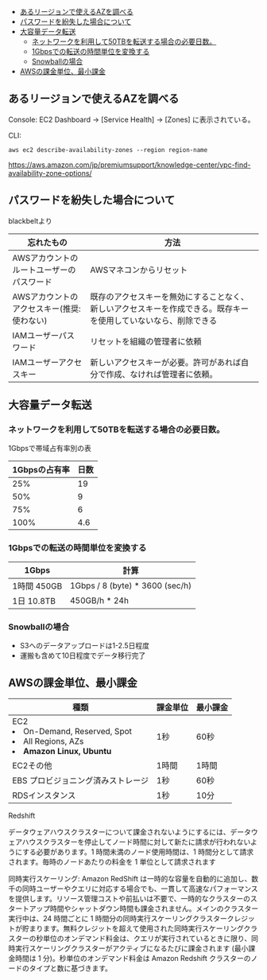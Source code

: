 - [あるリージョンで使えるAZを調べる](#あるリージョンで使えるazを調べる)
- [パスワードを紛失した場合について](#パスワードを紛失した場合について)
- [大容量データ転送](#大容量データ転送)
  - [ネットワークを利用して50TBを転送する場合の必要日数。](#ネットワークを利用して50tbを転送する場合の必要日数)
  - [1Gbpsでの転送の時間単位を変換する](#1gbpsでの転送の時間単位を変換する)
  - [Snowballの場合](#snowballの場合)
- [AWSの課金単位、最小課金](#awsの課金単位最小課金)

## あるリージョンで使えるAZを調べる

Console: EC2 Dashboard -> [Service Health] -> [Zones] に表示されている。

CLI:
```
aws ec2 describe-availability-zones --region region-name
```
https://aws.amazon.com/jp/premiumsupport/knowledge-center/vpc-find-availability-zone-options/


## パスワードを紛失した場合について

blackbeltより

| 忘れたもの                                 | 方法                                                                                                             |
| ------------------------------------------ | ---------------------------------------------------------------------------------------------------------------- |
| AWSアカウントのルートユーザーのパスワード  | AWSマネコンからリセット                                                                            |
| AWSアカウントのアクセスキー(推奨:使わない) | 既存のアクセスキーを無効にすることなく、新しいアクセスキーを作成できる。既存キーを使用していないなら、削除できる |
| IAMユーザーパスワード                      | リセットを組織の管理者に依頼                                                                                     |
| IAMユーザーアクセスキー                    | 新しいアクセスキーが必要。許可があれば自分で作成、なければ管理者に依頼。                                         |

## 大容量データ転送

### ネットワークを利用して50TBを転送する場合の必要日数。

1Gbpsで帯域占有率別の表

| 1Gbpsの占有率 | 日数 |
| ------------- | ---- |
| 25%           | 19   |
| 50%           | 9    |
| 75%           | 6    |
| 100%          | 4.6  |

### 1Gbpsでの転送の時間単位を変換する

| 1Gbps       | 計算                            |
| ----------- | ------------------------------- |
| 1時間 450GB | 1Gbps / 8 (byte) * 3600 (sec/h) |
| 1日 10.8TB  | 450GB/h * 24h                   |

### Snowballの場合
- S3へのデータアップロードは1-2.5日程度
- 運搬も含めて10日程度でデータ移行完了

## AWSの課金単位、最小課金

| 種類                                                                                                  | 課金単位 | 最小課金 |
| ----------------------------------------------------------------------------------------------------- | -------- | -------- |
| EC2 <li> On-Demand, Reserved, Spot</li> <li>All Regions, AZs</li><li><b>Amazon Linux, Ubuntu</b></li> | 1秒      | 60秒     |
| EC2その他                                                                                             | 1時間    | 1時間    |
| EBS プロビジョニング済みストレージ                                                                    | 1秒      | 60秒     |
| RDSインスタンス                                                                                       | 1秒      | 10分     |

Redshift

データウェアハウスクラスターについて課金されないようにするには、データウェアハウスクラスターを停止してノード時間に対して新たに請求が行われないようにする必要があります。1 時間未満のノード使用時間は、1 時間分として請求されます。毎時のノードあたりの料金を 1 単位として請求されます

同時実行スケーリング: Amazon RedShift は一時的な容量を自動的に追加し、数千の同時ユーザーやクエリに対応する場合でも、一貫して高速なパフォーマンスを提供します。リソース管理コストや前払いは不要で、一時的なクラスターのスタートアップ時間やシャットダウン時間も課金されません。メインのクラスター実行中は、24 時間ごとに 1 時間分の同時実行スケーリングクラスタークレジットが貯まります。無料クレジットを超えて使用された同時実行スケーリングクラスターの秒単位のオンデマンド料金は、クエリが実行されているときに限り、同時実行スケーリングクラスターがアクティブになるたびに課金されます (最小課金時間は 1 分)。秒単位のオンデマンド料金は Amazon Redshift クラスターのノードのタイプと数に基づきます。
